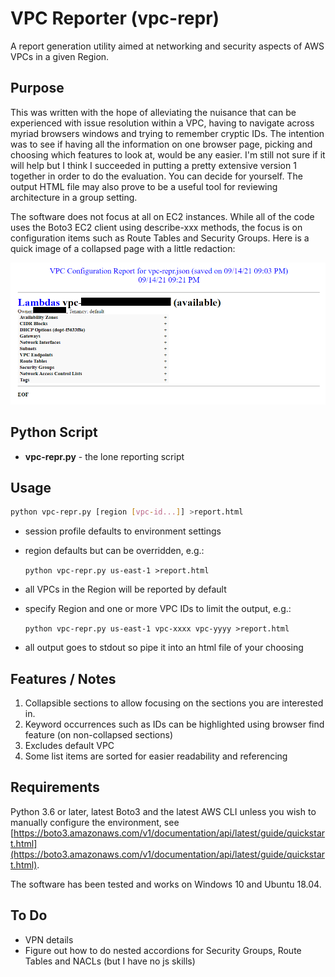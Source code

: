 # VPC Reporter (vpc-repr)

A report generation utility aimed at networking and security aspects of AWS VPCs in a given Region.

## Purpose

This was written with the hope of alleviating the nuisance that can be experienced with issue resolution within a VPC, having to navigate across myriad browsers windows and trying to remember cryptic IDs. The intention was to see if having all the information on one browser page, picking and choosing which features to look at, would be any easier. I'm still not sure if it will help but I think I succeeded in putting a pretty extensive version 1 together in order to do the evaluation. You can decide for yourself. The output HTML file may also prove to be a useful tool for reviewing architecture in a group setting.

The software does not focus at all on EC2 instances.  While all of the code uses the Boto3 EC2 client using describe-xxx methods, the focus is on configuration items such as Route Tables and Security Groups. Here is a quick image of a collapsed page with a little redaction:

<img src="html.png" style="zoom: 67%;" />

## Python Script

* __<span>vpc-repr.py</span>__ - the lone reporting script

## Usage

```bash
python vpc-repr.py [region [vpc-id...]] >report.html
```

- session profile defaults to environment settings

- region defaults but can be overridden, e.g.: 

  `python vpc-repr.py us-east-1 >report.html`

- all VPCs in the Region will be reported by default

- specify Region and one or more VPC IDs to limit the output, e.g.:

  `python vpc-repr.py us-east-1 vpc-xxxx vpc-yyyy >report.html`

- all output goes to stdout so pipe it into an html file of your choosing

## Features / Notes

1. Collapsible sections to allow focusing on the sections you are interested in.
2. Keyword occurrences such as IDs can be highlighted using browser find feature (on non-collapsed sections)
3. Excludes default VPC
4. Some list items are sorted for easier readability and referencing

## Requirements

Python 3.6 or later, latest Boto3 and the latest AWS CLI unless you wish to manually configure the environment, see [https://boto3.amazonaws.com/v1/documentation/api/latest/guide/quickstart.html](https://boto3.amazonaws.com/v1/documentation/api/latest/guide/quickstart.html).

The software has been tested and works on Windows 10 and Ubuntu 18.04.

## To Do

- VPN details
- Figure out how to do nested accordions for Security Groups, Route Tables and NACLs (but I have no js skills)
